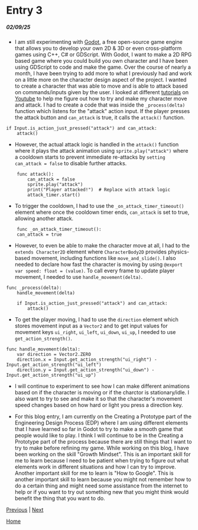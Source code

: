 # Entry 3
##### 02/09/25

* I am still experimenting with [Godot](https://godotengine.org), a free open-source game engine that allows you to develop your own 2D & 3D or even cross-platform games using C++, C# or GDScript. With Godot, I want to make a 2D RPG based game where you could build you own character and I have been using GDScript to code and make the game. Over the course of nearly a month, I have been trying to add more to what I previously had and work on a little more on the character design aspect of the project. I wanted to create a character that was able to move and is able to attack based on commands/inputs given by the user. I looked at different [tutorials](https://www.youtube.com/watch?v=NVAXjTzqTyE) on [Youtube](https://www.youtube.com/watch?v=rUE9gA8OltA) to help me figure out how to try and make my character move and attack. I had to create a code that was inside the `_process(delta)` function which listens for the "attack" action input. If the player presses the attack button and `can_attack` is true, it calls the `attack()` function.

``` GDScript
if Input.is_action_just_pressed("attack") and can_attack:
    attack()
```

* However, the actual attack logic is handled in the `attack()` function where it plays the attack animation using `sprite.play("attack")` where a cooldown starts to prevent immediate re-attacks by `setting can_attack = false` to disable further attacks.

``` GDScript
    func attack():
        can_attack = false
        sprite.play("attack")
        print("Player attacked!")  # Replace with attack logic
        attack_timer.start()
```

* To trigger the cooldown, I had to use the `_on_attack_timer_timeout()` element where once the cooldown timer ends, `can_attack` is set to true, allowing another attack.

``` GDScript
    func _on_attack_timer_timeout():
    can_attack = true
```

* However, to even be able to make the character move at all, I had to the `extends Character2D` element where `CharacterBody2D` provides physics-based movement, including functions like `move_and_slide()`. I also needed to declare how fast the character is moving by using `@export var speed: float = (value)`. To call every frame to update player movement, I needed to use `handle_movement(delta)`.

``` GDScript
func _process(delta):
    handle_movement(delta)

    if Input.is_action_just_pressed("attack") and can_attack:
        attack()
```

* To get the player moving, I had to use the `direction` element which stores movement input as a `Vector2` and to get input values for movement keys `ui_right`, `ui_left`, `ui_down`, `ui_up`, I needed to use `get_action_strength()`.

``` GDScript
func handle_movement(delta):
    var direction = Vector2.ZERO
    direction.x = Input.get_action_strength("ui_right") - Input.get_action_strength("ui_left")
    direction.y = Input.get_action_strength("ui_down") - Input.get_action_strength("ui_up")
```

* I will continue to experiment to see how I can make different animations based on if the character is moving or if the charctor is stationary/idle. I also want to try to see and make it so that the character's movement speed changes based on how hard or light you press a direction key.

* For this blog entry, I am currently on the Creating a Prototype part of the Engineering Design Process (EDP) where I am using different elements that I have learned so far in Godot to try to make a smooth game that people would like to play. I think I will continue to be in the Creating a Prototype part of the process because there are still things that I want to try to make before refining my game. While working on this blog, I have been working on the skill "Growth Mindset". This is an important skill for me to learn because I need to be patient when trying to figure out what elements work in different situations and how I can try to improve. Another important skill for me to learn is "How to Google". This is another important skill to learn because you might not remember how to do a certain thing and might need some assistance from the internet to help or if you want to try out something new that you might think would benefit the thing that you want to do.

[Previous](entry02.md) | [Next](entry04.md)

[Home](../README.md)